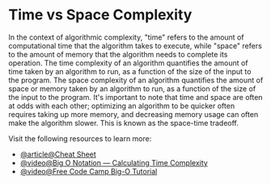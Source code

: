 # Time vs Space Complexity

In the context of algorithmic complexity, "time" refers to the amount of computational time that the algorithm takes to execute, while "space" refers to the amount of memory that the algorithm needs to complete its operation. The time complexity of an algorithm quantifies the amount of time taken by an algorithm to run, as a function of the size of the input to the program. The space complexity of an algorithm quantifies the amount of space or memory taken by an algorithm to run, as a function of the size of the input to the program. It's important to note that time and space are often at odds with each other; optimizing an algorithm to be quicker often requires taking up more memory, and decreasing memory usage can often make the algorithm slower. This is known as the space-time tradeoff.

Visit the following resources to learn more:

- [@article@Cheat Sheet](https://www.bigocheatsheet.com/)
- [@video@Big O Notation — Calculating Time Complexity](https://www.youtube.com/watch?v=Z0bH0cMY0E8)
- [@video@Free Code Camp Big-O Tutorial](https://youtu.be/Mo4vesaut8g?si=1jyb-EkfCLf9PNND)
  
